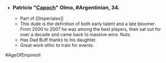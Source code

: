 -   ### Patricio "[Capoch](https://liquipedia.net/ageofempires/Capoch)" Olmo, #Argentinian, 34.
	-   Part of [[Imperiales]]
    -   This dude is the definition of both early talent and a late bloomer. From 2000 to 2007 he was among the best players, then sat out for over a decade and came back to massive wins. Nuts.
    -   Has Dad Buff thanks to his daughter.
    -   Great work ethic to train for events.

#AgeOfEmpiresII